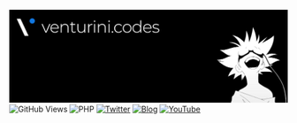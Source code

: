 [![Thomas Ventuirni - venturini.codes](./images/header.jpeg)](https://thomasventurini.com)
![GitHub Views](https://komarev.com/ghpvc/?username=tjventurini&color=0088cc)
![PHP](https://img.shields.io/badge/PHP-Professional-0088cc?logo=php)
[![Twitter](https://img.shields.io/badge/Twitter-Follow%20me-0088cc?logo=twitter)](https://thomasventurini.com)
[![Blog](https://img.shields.io/badge/Blog-Follow%20me-0088cc)](https://thomasventurini.com)
[![YouTube](https://img.shields.io/badge/YouTube-Follow%20me-0088cc?logo=youtube)](https://www.youtube.com/channel/UChUOhfzTGv3vE6B9tJ6g9Eg)